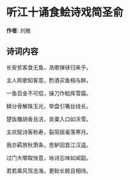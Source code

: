 # 听江十诵食鲙诗戏简圣俞

**作者**: 刘敞

## 诗词内容

长安贫客食无鱼，浩歌弹铗归来乎。

主人聆歌知客意，酌酒买鱼相与醉。

一鱼百金不可偿，操刀作鲙挥雪霜。

鳞分骨解珠玉光，举盘引箸丝线长。

楚饭雕胡香且洁，吴羮入口如沃雪。

主欢赋诗客称寿，裂简摇毫落寒月。

我亦羁旅秋萧条，思鲈回首江汉遥。

过门大嚼取快意，咏诗忘味如闻韶。

君若乘风驾沧海，更鲙长鲸且相待。

